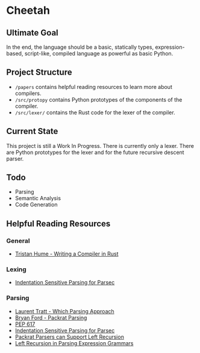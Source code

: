 # Cheetah
## Ultimate Goal
In the end, the language should be a basic, statically types, expression-based, script-like,
compiled language as powerful as basic Python.

## Project Structure
- `/papers` contains helpful reading resources to learn more about compilers.
- `/src/protopy` contains Python prototypes of the components of the compiler.
- `/src/lexer/` contains  the Rust code for the lexer of the compiler.

## Current State
This project is still a Work In Progress. There is currently only a lexer.
There are Python prototypes for the lexer and for the future recursive descent parser.

## Todo
- Parsing
- Semantic Analysis
- Code Generation

## Helpful Reading Resources

### General
- [Tristan Hume - Writing a Compiler in Rust](https://thume.ca/2019/04/18/writing-a-compiler-in-rust/)

### Lexing
- [Indentation Sensitive Parsing for Parsec](./papers/Indentation-Sensitive_Parsing_for_Parsec.pdf)

### Parsing
- [Laurent Tratt - Which Parsing Approach](https://tratt.net/laurie/blog/2020/which_parsing_approach.html)
- [Bryan Ford - Packrat Parsing](https://pdos.csail.mit.edu/~baford/packrat/thesis/)
- [PEP 617](https://peps.python.org/pep-0617/)
- [Indentation Sensitive Parsing for Parsec](./papers/Indentation-Sensitive_Parsing_for_Parsec.pdf)
- [Packrat Parsers can Support Left Recursion](./papers/Packrat_Parsers_Can_Support_Left_Recursion.pdf)
- [Left Recursion in Parsing Expression Grammars](./papers/Left_Recursion_in_Parsing_Expression_Grammars.pdf)
